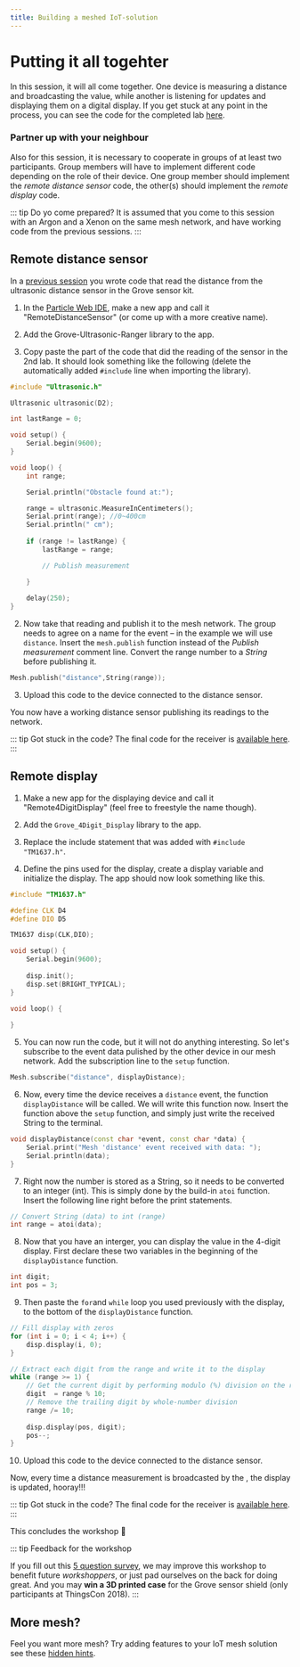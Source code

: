 ```yaml
---
title: Building a meshed IoT-solution
---
```


# Putting it all togehter

<SessionHeader
:goal="'Building a minimal mesh solution'"
:time="25"
:tools="[
    'Argon',
    'Grove starter kits for Particle mesh',
    'A partner, also with an Argon + Grove kit'
    ]"
/>



In this session, it will all come together. One device is measuring a distance and broadcasting the value, while another is listening for updates and displaying them on a digital display. If you get stuck at any point in the process, you can see the code for the completed lab [here](http://about:blank).

### Partner up with your neighbour
Also for this session, it is necessary to cooperate in groups of at least two participants. Group members will have to implement different code depending on the role of their device. One group member should implement the *remote distance sensor* code, the other(s) should implement the *remote display* code.

::: tip Do yo come prepared?
It is assumed that you come to this session with an Argon and a Xenon on the same mesh network, and have working code from the previous sessions.
:::

## Remote distance sensor
In a [previous session](grove-kit-distance-display.md) you wrote code that read the distance from the ultrasonic distance sensor in the Grove sensor kit.

1. In the [Particle Web IDE](https://build.particle.io), make a new app and call it "RemoteDistanceSensor" (or come up with a more creative name).

2. Add the Grove-Ultrasonic-Ranger library to the app.

3. Copy paste the part of the code that did the reading of the sensor in the 2nd lab. It should look something like the following (delete the automatically added `#include` line when importing the library).

```cpp
#include "Ultrasonic.h"

Ultrasonic ultrasonic(D2);

int lastRange = 0;

void setup() {
    Serial.begin(9600);
}

void loop() {
	int range;

	Serial.println("Obstacle found at:");

	range = ultrasonic.MeasureInCentimeters();
	Serial.print(range); //0~400cm
	Serial.println(" cm");
	
	if (range != lastRange) {
	    lastRange = range;

        // Publish measurement

	}
    
	delay(250);
}
```

2. Now take that reading and publish it to the mesh network. The group needs to agree on a name for the event – in the example we will use `distance`. Insert the `mesh.publish` function instead of the *Publish measurement* comment line. Convert the range number to a *String* before publishing it.

```cpp
Mesh.publish("distance",String(range));
``` 

3. Upload this code to the device connected to the distance sensor.

You now have a working distance sensor publishing its readings to the network.

::: tip Got stuck in the code?
The final code for the receiver is [available here](https://go.particle.io/shared_apps/5c0718d14e3594c0cf00082f).
:::

## Remote display

1. Make a new app for the displaying device and call it "Remote4DigitDisplay" (feel free to freestyle the name though).

2. Add the `Grove_4Digit_Display` library to the app.

3. Replace the include statement that was added with `#include "TM1637.h"`.

4. Define the pins used for the display, create a display variable and initialize the display. The app should now look something like this.

```cpp
#include "TM1637.h"

#define CLK D4 
#define DIO D5

TM1637 disp(CLK,DIO);

void setup() {
	Serial.begin(9600);
	
	disp.init();
    disp.set(BRIGHT_TYPICAL);
}

void loop() {
    
}
```

5. You can now run the code, but it will not do anything interesting. So let's subscribe to the event data pulished by the other device in our mesh network. Add the subscription line to the `setup` function.

```cpp
Mesh.subscribe("distance", displayDistance);
```

6. Now, every time the device receives a `distance` event, the function `displayDistance` will be called. We will write this function now. Insert the function above the `setup` function, and simply just write the received String to the terminal.

```cpp
void displayDistance(const char *event, const char *data) {
    Serial.print("Mesh 'distance' event received with data: ");
    Serial.println(data);
}
```

7. Right now the number is stored as a String, so it needs to be converted to an integer (int). This is simply done by the build-in `atoi` function. Insert the following line right before the print statements.

```cpp
// Convert String (data) to int (range)
int range = atoi(data);
```

8. Now that you have an interger, you can display the value in the 4-digit display. First declare these two variables in the beginning of the `displayDistance` function.

```cpp
int digit;
int pos = 3;
```
9. Then paste the `for`and `while` loop you used previously with the display, to the bottom of the `displayDistance` function.

```cpp
// Fill display with zeros
for (int i = 0; i < 4; i++) {
    disp.display(i, 0);
}

// Extract each digit from the range and write it to the display
while (range >= 1) {
    // Get the current digit by performing modulo (%) division on the range
    digit  = range % 10;
    // Remove the trailing digit by whole-number division
    range /= 10;
    
    disp.display(pos, digit);
    pos--;
}
```

10. Upload this code to the device connected to the distance sensor.

Now, every time a distance measurement is broadcasted by the , the display is updated, hooray!!!


::: tip Got stuck in the code?
The final code for the receiver is [available here](https://go.particle.io/shared_apps/5c0711444e3594b2630006e0).
:::


This concludes the workshop :tada:


::: tip Feedback for the workshop

If you fill out this [5 question survey](https://goo.gl/forms/jQFWiEgWw7WCjIXM2), we may improve this workshop to benefit future *workshoppers*, or just pad ourselves on the back for doing great. And you may **win a 3D printed case** for the Grove sensor shield (only participants at ThingsCon 2018).
:::




## More mesh?
Feel you want more mesh? Try adding features to your IoT mesh solution see these [hidden hints](extra.md).











